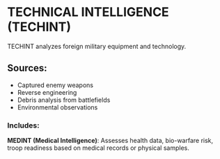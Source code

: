 # TECHNICAL INTELLIGENCE (TECHINT)

TECHINT analyzes foreign military equipment and technology.

## Sources:
- Captured enemy weapons
- Reverse engineering
- Debris analysis from battlefields
- Environmental observations

### Includes:
**MEDINT (Medical Intelligence)**: Assesses health data, bio-warfare risk, troop readiness based on medical records or physical samples.